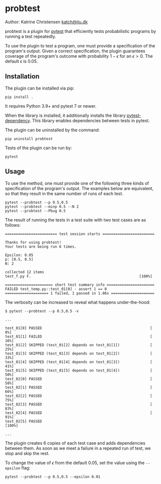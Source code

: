 # probtest
Author: Katrine Christensen <katch@itu.dk>

probtest is a plugin for [pytest](https://docs.pytest.org/) that efficiently tests probabilistic programs by running a test repeatedly. 

To use the plugin to test a program, one must provide a specification of the program's output. Given a correct specification, the plugin guarantees coverage of the program's outcome with probability $1-\epsilon$ for an $\epsilon >0$. The default $\epsilon$ is 0.05.

## Installation

The plugin can be installed via pip:

```
pip install .
```

It requires Python 3.9+ and pytest 7 or newer. 

When the library is installed, it additionally installs the library [pytest-dependency](https://pytest-dependency.readthedocs.io/). This library enables dependencies between tests in pytest.

The plugin can be uninstalled by the command:

```
pip uninstall probtest
```

Tests of the plugin can be run by:

```
pytest
```

## Usage

To use the method, one must provide one of the following three kinds of specification of the program's output. The examples below are equivalent, so that they result in the same number of runs of each test.

```
pytest --probtest --p 0.5,0.5
pytest --probtest --minp 0.5 --N 2
pytest --probtest --Pbug 0.5
```

The result of running the tests in a test suite with two test cases are as follows:

```
======================== test session starts ========================

Thanks for using probtest!
Your tests are being run 6 times.

Epsilon: 0.05
p: [0.5, 0.5]
N: 2

collected 12 items                                                                                                                                    
test_f.py F.                                                  [100%]

====================== short test summary info ======================
FAILED test_temp.py::test_01[0] - assert 1 == 0
==================== 1 failed, 1 passed in 1.86s ====================
```

The verbosity can be increased to reveal what happens under-the-hood:

```
$ pytest --probtest --p 0.5,0.5 -v

...

test_01[0] PASSED                                                  [  8%]
test_01[1] FAILED                                                  [ 16%]
test_01[2] SKIPPED (test_01[2] depends on test_01[1])              [ 25%]
test_01[3] SKIPPED (test_01[3] depends on test_01[2])              [ 33%]
test_01[4] SKIPPED (test_01[4] depends on test_01[3])              [ 41%]
test_01[5] SKIPPED (test_01[5] depends on test_01[4])              [ 50%]
test_02[0] PASSED                                                  [ 58%]
test_02[1] PASSED                                                  [ 66%]
test_02[2] PASSED                                                  [ 75%]
test_02[3] PASSED                                                  [ 83%]
test_02[4] PASSED                                                  [ 91%]
test_02[5] PASSED                                                  [100%]

...
```

The plugin creates 6 copies of each test case and adds dependencies between them. As soon as we meet a failure in a repeated run of test, we stop and skip the rest.

To change the value of $\epsilon$ from the default 0.05, set the value using the `--epsilon` flag:

```
pytest --probtest --p 0.5,0.5 --epsilon 0.01
```
